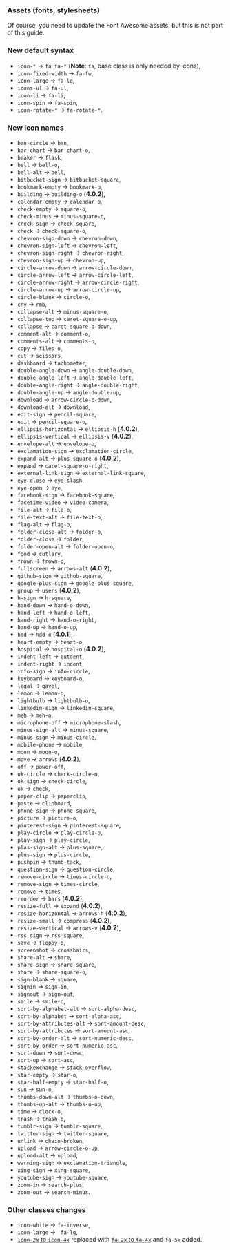 ### Assets (fonts, stylesheets)

Of course, you need to update the Font Awesome assets, but this is not part of this guide.

### New default syntax

* `icon-*` -> `fa fa-*` (**Note**: `fa`, base class is only needed by icons),
* `icon-fixed-width` -> `fa-fw`,
* `icon-large` -> `fa-lg`,
* `icons-ul` -> `fa-ul`,
* `icon-li` -> `fa-li`,
* `icon-spin` -> `fa-spin`,
* `icon-rotate-*` -> `fa-rotate-*`.

### New icon names

* `ban-circle` -> `ban`,
* `bar-chart` -> `bar-chart-o`,
* `beaker` -> `flask`,
* `bell` -> `bell-o`,
* `bell-alt` -> `bell`,
* `bitbucket-sign` -> `bitbucket-square`,
* `bookmark-empty` -> `bookmark-o`,
* `building` -> `building-o` (**4.0.2**),
* `calendar-empty` -> `calendar-o`,
* `check-empty` -> `square-o`,
* `check-minus` -> `minus-square-o`,
* `check-sign` -> `check-square`,
* `check` -> `check-square-o`,
* `chevron-sign-down` -> `chevron-down`,
* `chevron-sign-left` -> `chevron-left`,
* `chevron-sign-right` -> `chevron-right`,
* `chevron-sign-up` -> `chevron-up`,
* `circle-arrow-down` -> `arrow-circle-down`,
* `circle-arrow-left` -> `arrow-circle-left`,
* `circle-arrow-right` -> `arrow-circle-right`,
* `circle-arrow-up` -> `arrow-circle-up`,
* `circle-blank` -> `circle-o`,
* `cny` -> `rmb`,
* `collapse-alt` -> `minus-square-o`,
* `collapse-top` -> `caret-square-o-up`,
* `collapse` -> `caret-square-o-down`,
* `comment-alt` -> `comment-o`,
* `comments-alt` -> `comments-o`,
* `copy` -> `files-o`,
* `cut` -> `scissors`,
* `dashboard` -> `tachometer`,
* `double-angle-down` -> `angle-double-down`,
* `double-angle-left` -> `angle-double-left`,
* `double-angle-right` -> `angle-double-right`,
* `double-angle-up` -> `angle-double-up`,
* `download` -> `arrow-circle-o-down`,
* `download-alt` -> `download`,
* `edit-sign` -> `pencil-square`,
* `edit` -> `pencil-square-o`,
* `ellipsis-horizontal` -> `ellipsis-h` (**4.0.2**),
* `ellipsis-vertical` -> `ellipsis-v` (**4.0.2**),
* `envelope-alt` -> `envelope-o`,
* `exclamation-sign` -> `exclamation-circle`,
* `expand-alt` -> `plus-square-o` (**4.0.2**),
* `expand` -> `caret-square-o-right`,
* `external-link-sign` -> `external-link-square`,
* `eye-close` -> `eye-slash`,
* `eye-open` -> `eye`,
* `facebook-sign` -> `facebook-square`,
* `facetime-video` -> `video-camera`,
* `file-alt` -> `file-o`,
* `file-text-alt` -> `file-text-o`,
* `flag-alt` -> `flag-o`,
* `folder-close-alt` -> `folder-o`,
* `folder-close` -> `folder`,
* `folder-open-alt` -> `folder-open-o`,
* `food` -> `cutlery`,
* `frown` -> `frown-o`,
* `fullscreen` -> `arrows-alt` (**4.0.2**),
* `github-sign` -> `github-square`,
* `google-plus-sign` -> `google-plus-square`,
* `group` -> `users` (**4.0.2**),
* `h-sign` -> `h-square`,
* `hand-down` -> `hand-o-down`,
* `hand-left` -> `hand-o-left`,
* `hand-right` -> `hand-o-right`,
* `hand-up` -> `hand-o-up`,
* `hdd` -> `hdd-o` (**4.0.1**),
* `heart-empty` -> `heart-o`,
* `hospital` -> `hospital-o` (**4.0.2**),
* `indent-left` -> `outdent`,
* `indent-right` -> `indent`,
* `info-sign` -> `info-circle`,
* `keyboard` -> `keyboard-o`,
* `legal` -> `gavel`,
* `lemon` -> `lemon-o`,
* `lightbulb` -> `lightbulb-o`,
* `linkedin-sign` -> `linkedin-square`,
* `meh` -> `meh-o`,
* `microphone-off` -> `microphone-slash`,
* `minus-sign-alt` -> `minus-square`,
* `minus-sign` -> `minus-circle`,
* `mobile-phone` -> `mobile`,
* `moon` -> `moon-o`,
* `move` -> `arrows` (**4.0.2**),
* `off` -> `power-off`,
* `ok-circle` -> `check-circle-o`,
* `ok-sign` -> `check-circle`,
* `ok` -> `check`,
* `paper-clip` -> `paperclip`,
* `paste` -> `clipboard`,
* `phone-sign` -> `phone-square`,
* `picture` -> `picture-o`,
* `pinterest-sign` -> `pinterest-square`,
* `play-circle` -> `play-circle-o`,
* `play-sign` -> `play-circle`,
* `plus-sign-alt` -> `plus-square`,
* `plus-sign` -> `plus-circle`,
* `pushpin` -> `thumb-tack`,
* `question-sign` -> `question-circle`,
* `remove-circle` -> `times-circle-o`,
* `remove-sign` -> `times-circle`,
* `remove` -> `times`,
* `reorder` -> `bars` (**4.0.2**),
* `resize-full` -> `expand` (**4.0.2**),
* `resize-horizontal` -> `arrows-h` (**4.0.2**),
* `resize-small` -> `compress` (**4.0.2**),
* `resize-vertical` -> `arrows-v` (**4.0.2**),
* `rss-sign` -> `rss-square`,
* `save` -> `floppy-o`,
* `screenshot` -> `crosshairs`,
* `share-alt` -> `share`,
* `share-sign` -> `share-square`,
* `share` -> `share-square-o`,
* `sign-blank` -> `square`,
* `signin` -> `sign-in`,
* `signout` -> `sign-out`,
* `smile` -> `smile-o`,
* `sort-by-alphabet-alt` -> `sort-alpha-desc`,
* `sort-by-alphabet` -> `sort-alpha-asc`,
* `sort-by-attributes-alt` -> `sort-amount-desc`,
* `sort-by-attributes` -> `sort-amount-asc`,
* `sort-by-order-alt` -> `sort-numeric-desc`,
* `sort-by-order` -> `sort-numeric-asc`,
* `sort-down` -> `sort-desc`,
* `sort-up` -> `sort-asc`,
* `stackexchange` -> `stack-overflow`,
* `star-empty` -> `star-o`,
* `star-half-empty` -> `star-half-o`,
* `sun` -> `sun-o`,
* `thumbs-down-alt` -> `thumbs-o-down`,
* `thumbs-up-alt` -> `thumbs-o-up`,
* `time` -> `clock-o`,
* `trash` -> `trash-o`,
* `tumblr-sign` -> `tumblr-square`,
* `twitter-sign` -> `twitter-square`,
* `unlink` -> `chain-broken`,
* `upload` -> `arrow-circle-o-up`,
* `upload-alt` -> `upload`,
* `warning-sign` -> `exclamation-triangle`,
* `xing-sign` -> `xing-square`,
* `youtube-sign` -> `youtube-square`,
* `zoom-in` -> `search-plus`,
* `zoom-out` -> `search-minus`.

### Other classes changes

* `icon-white` -> `fa-inverse`,
* `icon-large` -> `'fa-lg`,
* [`icon-2x` to `icon-4x`](http://fortawesome.github.io/Font-Awesome/3.2.1/examples/#larger-icons) replaced with [`fa-2x` to `fa-4x`](http://fortawesome.github.io/Font-Awesome/examples/#larger) and `fa-5x` added.
